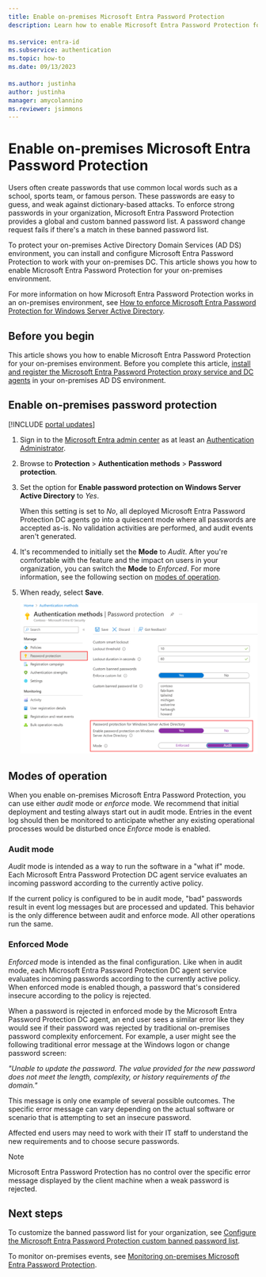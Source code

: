 ```yaml
---
title: Enable on-premises Microsoft Entra Password Protection
description: Learn how to enable Microsoft Entra Password Protection for an on-premises Active Directory Domain Services environment

ms.service: entra-id
ms.subservice: authentication
ms.topic: how-to
ms.date: 09/13/2023

ms.author: justinha
author: justinha
manager: amycolannino
ms.reviewer: jsimmons
---
```

# Enable on-premises Microsoft Entra Password Protection

Users often create passwords that use common local words such as a school, sports team, or famous person. These passwords are easy to guess, and weak against dictionary-based attacks. To enforce strong passwords in your organization, Microsoft Entra Password Protection provides a global and custom banned password list. A password change request fails if there's a match in these banned password list.

To protect your on-premises Active Directory Domain Services (AD DS) environment, you can install and configure Microsoft Entra Password Protection to work with your on-premises DC. This article shows you how to enable Microsoft Entra Password Protection for your on-premises environment.

For more information on how Microsoft Entra Password Protection works in an on-premises environment, see [How to enforce Microsoft Entra Password Protection for Windows Server Active Directory](concept-password-ban-bad-on-premises.md).

## Before you begin

This article shows you how to enable Microsoft Entra Password Protection for your on-premises environment. Before you complete this article, [install and register the Microsoft Entra Password Protection proxy service and DC agents](howto-password-ban-bad-on-premises-deploy.md) in your on-premises AD DS environment.

## Enable on-premises password protection

[!INCLUDE [portal updates](~/includes/portal-update.md)]

1. Sign in to the [Microsoft Entra admin center](https://entra.microsoft.com) as at least an [Authentication Administrator](~/identity/role-based-access-control/permissions-reference.md#authentication-administrator).
1. Browse to **Protection** > **Authentication methods** > **Password protection**.
1. Set the option for **Enable password protection on Windows Server Active Directory** to *Yes*.

    When this setting is set to *No*, all deployed Microsoft Entra Password Protection DC agents go into a quiescent mode where all passwords are accepted as-is. No validation activities are performed, and audit events aren't generated.

1. It's recommended to initially set the **Mode** to *Audit*. After you're comfortable with the feature and the impact on users in your organization, you can switch the **Mode** to *Enforced*. For more information, see the following section on [modes of operation](#modes-of-operation).
1. When ready, select **Save**.

    [![Enable on-premises password protection under Authentication Methods in the Microsoft Entra admin center](media/howto-password-ban-bad-on-premises-operations/enable-configure-custom-banned-passwords-cropped.png)](media/howto-password-ban-bad-on-premises-operations/enable-configure-custom-banned-passwords.png#lightbox)

## Modes of operation

When you enable on-premises Microsoft Entra Password Protection, you can use either *audit* mode or *enforce* mode. We recommend that initial deployment and testing always start out in audit mode. Entries in the event log should then be monitored to anticipate whether any existing operational processes would be disturbed once *Enforce* mode is enabled.

### Audit mode

*Audit* mode is intended as a way to run the software in a "what if" mode. Each Microsoft Entra Password Protection DC agent service evaluates an incoming password according to the currently active policy.

If the current policy is configured to be in audit mode, "bad" passwords result in event log messages but are processed and updated. This behavior is the only difference between audit and enforce mode. All other operations run the same.

### Enforced Mode

*Enforced* mode is intended as the final configuration. Like when in audit mode, each Microsoft Entra Password Protection DC agent service evaluates incoming passwords according to the currently active policy. When enforced mode is enabled though, a password that's considered insecure according to the policy is rejected.

When a password is rejected in enforced mode by the Microsoft Entra Password Protection DC agent, an end user sees a similar error like they would see if their password was rejected by traditional on-premises password complexity enforcement. For example, a user might see the following traditional error message at the Windows logon or change password screen:

*"Unable to update the password. The value provided for the new password does not meet the length, complexity, or history requirements of the domain."*

This message is only one example of several possible outcomes. The specific error message can vary depending on the actual software or scenario that is attempting to set an insecure password.

Affected end users may need to work with their IT staff to understand the new requirements and to choose secure passwords.

> [!NOTE]
> Microsoft Entra Password Protection has no control over the specific error message displayed by the client machine when a weak password is rejected.

## Next steps

To customize the banned password list for your organization, see [Configure the Microsoft Entra Password Protection custom banned password list](tutorial-configure-custom-password-protection.md).

To monitor on-premises events, see [Monitoring on-premises Microsoft Entra Password Protection](howto-password-ban-bad-on-premises-monitor.md).
